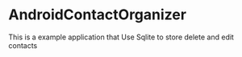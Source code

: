 AndroidContactOrganizer
=======================

This is a example application that Use Sqlite to store delete and edit contacts
